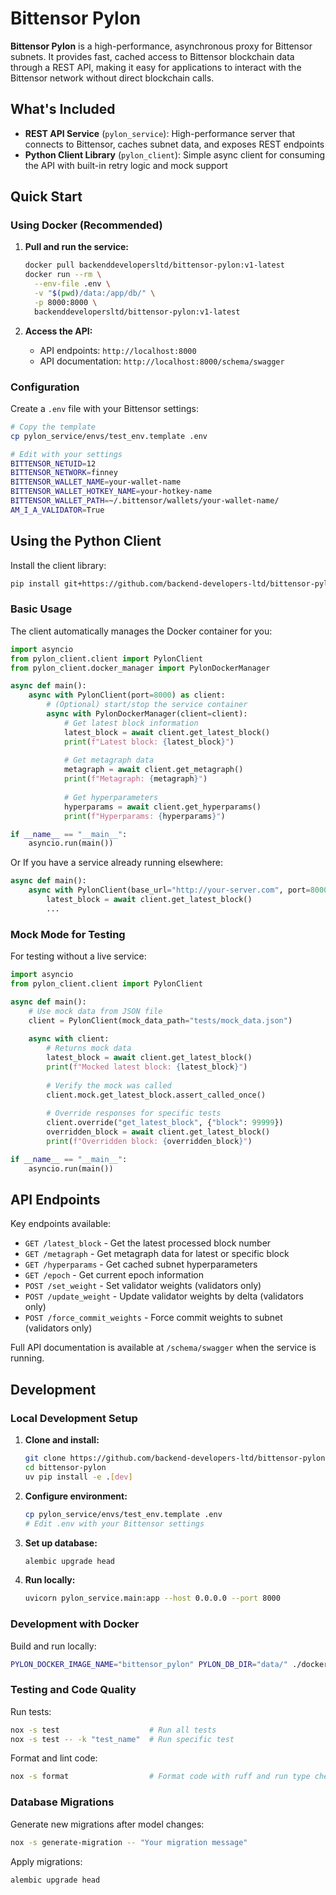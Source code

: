 # Bittensor Pylon

**Bittensor Pylon** is a high-performance, asynchronous proxy for Bittensor subnets. It provides fast, cached access to Bittensor blockchain data through a REST API, making it easy for applications to interact with the Bittensor network without direct blockchain calls.

## What's Included

- **REST API Service** (`pylon_service`): High-performance server that connects to Bittensor, caches subnet data, and exposes REST endpoints
- **Python Client Library** (`pylon_client`): Simple async client for consuming the API with built-in retry logic and mock support

## Quick Start

### Using Docker (Recommended)

1. **Pull and run the service:**
   ```bash
   docker pull backenddevelopersltd/bittensor-pylon:v1-latest
   docker run --rm \
     --env-file .env \
     -v "$(pwd)/data:/app/db/" \
     -p 8000:8000 \
     backenddevelopersltd/bittensor-pylon:v1-latest
   ```

2. **Access the API:**
   - API endpoints: `http://localhost:8000`
   - API documentation: `http://localhost:8000/schema/swagger`

### Configuration

Create a `.env` file with your Bittensor settings:

```bash
# Copy the template
cp pylon_service/envs/test_env.template .env

# Edit with your settings
BITTENSOR_NETUID=12
BITTENSOR_NETWORK=finney
BITTENSOR_WALLET_NAME=your-wallet-name
BITTENSOR_WALLET_HOTKEY_NAME=your-hotkey-name
BITTENSOR_WALLET_PATH=~/.bittensor/wallets/your-wallet-name/
AM_I_A_VALIDATOR=True
```

## Using the Python Client

Install the client library:
```bash
pip install git+https://github.com/backend-developers-ltd/bittensor-pylon.git
```

### Basic Usage

The client automatically manages the Docker container for you:

```python
import asyncio
from pylon_client.client import PylonClient
from pylon_client.docker_manager import PylonDockerManager

async def main():
    async with PylonClient(port=8000) as client:
        # (Optional) start/stop the service container
        async with PylonDockerManager(client=client):
            # Get latest block information
            latest_block = await client.get_latest_block()
            print(f"Latest block: {latest_block}")
            
            # Get metagraph data
            metagraph = await client.get_metagraph()
            print(f"Metagraph: {metagraph}")
            
            # Get hyperparameters
            hyperparams = await client.get_hyperparams()
            print(f"Hyperparams: {hyperparams}")

if __name__ == "__main__":
    asyncio.run(main())
```

Or If you have a service already running elsewhere:

```python
async def main():
    async with PylonClient(base_url="http://your-server.com", port=8000) as client:
        latest_block = await client.get_latest_block()
        ...

```

### Mock Mode for Testing

For testing without a live service:

```python
import asyncio
from pylon_client.client import PylonClient

async def main():
    # Use mock data from JSON file
    client = PylonClient(mock_data_path="tests/mock_data.json")
    
    async with client:
        # Returns mock data
        latest_block = await client.get_latest_block()
        print(f"Mocked latest block: {latest_block}")
        
        # Verify the mock was called
        client.mock.get_latest_block.assert_called_once()
        
        # Override responses for specific tests
        client.override("get_latest_block", {"block": 99999})
        overridden_block = await client.get_latest_block()
        print(f"Overridden block: {overridden_block}")

if __name__ == "__main__":
    asyncio.run(main())
```

## API Endpoints

Key endpoints available:

- `GET /latest_block` - Get the latest processed block number
- `GET /metagraph` - Get metagraph data for latest or specific block
- `GET /hyperparams` - Get cached subnet hyperparameters
- `GET /epoch` - Get current epoch information
- `POST /set_weight` - Set validator weights (validators only)
- `POST /update_weight` - Update validator weights by delta (validators only)
- `POST /force_commit_weights` - Force commit weights to subnet (validators only)

Full API documentation is available at `/schema/swagger` when the service is running.

## Development

### Local Development Setup

1. **Clone and install:**
   ```bash
   git clone https://github.com/backend-developers-ltd/bittensor-pylon.git
   cd bittensor-pylon
   uv pip install -e .[dev]
   ```

2. **Configure environment:**
   ```bash
   cp pylon_service/envs/test_env.template .env
   # Edit .env with your Bittensor settings
   ```

3. **Set up database:**
   ```bash
   alembic upgrade head
   ```

4. **Run locally:**
   ```bash
   uvicorn pylon_service.main:app --host 0.0.0.0 --port 8000
   ```

### Development with Docker

Build and run locally:
```bash
PYLON_DOCKER_IMAGE_NAME="bittensor_pylon" PYLON_DB_DIR="data/" ./docker-run.sh
```

### Testing and Code Quality

Run tests:
```bash
nox -s test                    # Run all tests
nox -s test -- -k "test_name"  # Run specific test
```

Format and lint code:
```bash
nox -s format                  # Format code with ruff and run type checking
```

### Database Migrations

Generate new migrations after model changes:
```bash
nox -s generate-migration -- "Your migration message"
```

Apply migrations:
```bash
alembic upgrade head
```

